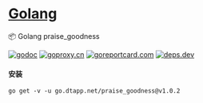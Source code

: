 <h1>
<a href="https://www.dtapp.net/">Golang</a>
</h1>

📦 Golang praise_goodness

[comment]: <> (go)
[![godoc](https://pkg.go.dev/badge/go.dtapp.net/praise_goodness?status.svg)](https://pkg.go.dev/go.dtapp.net/praise_goodness)
[![goproxy.cn](https://goproxy.cn/stats/go.dtapp.net/praise_goodness/badges/download-count.svg)](https://goproxy.cn/stats/go.dtapp.net/praise_goodness)
[![goreportcard.com](https://goreportcard.com/badge/go.dtapp.net/praise_goodness)](https://goreportcard.com/report/go.dtapp.net/praise_goodness)
[![deps.dev](https://img.shields.io/badge/deps-go-red.svg)](https://deps.dev/go/go.dtapp.net%2Fpraise_goodness)

#### 安装

```shell
go get -v -u go.dtapp.net/praise_goodness@v1.0.2
```

